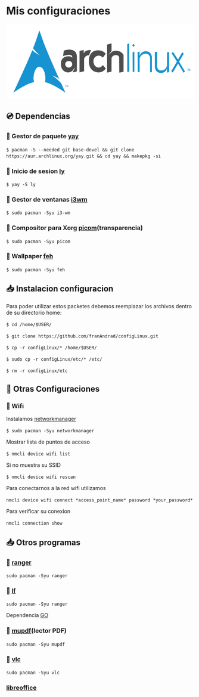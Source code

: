 # Mis configuraciones
<p align="center"> <img src="./archlinux-logo-dark-1200dpi.b42bd35d5916.png" alt="logo-burgerhouse" height="200"/> </p>

## 💿 Dependencias

### 📂 Gestor de paquete [yay](https://github.com/Jguer/yay)

`$ pacman -S --needed git base-devel && git clone https://aur.archlinux.org/yay.git && cd yay && makepkg -si`

### 📘 Inicio de sesion [ly](https://github.com/fairyglade/ly) 

`$ yay -S ly `

### 📘 Gestor de ventanas [i3wm](https://wiki.archlinux.org/title/i3)

`$ sudo pacman -Syu i3-wm`

### 📘 Compositor para Xorg [picom](https://wiki.archlinux.org/title/picom)(transparencia)

`$ sudo pacman -Syu picom`

### 📙 Wallpaper [feh](https://wiki.archlinux.org/title/Feh_(Espa%C3%B1ol))

`$ sudo pacman -Syu feh`

## 📥 Instalacion configuracion

Para poder utilizar estos packetes debemos reemplazar los archivos dentro de su directorio home:

  `$ cd /home/$USER/`
  
  `$ git clone https://github.com/franAndrad/configLinux.git`
  
  `$ cp -r configLinux/* /home/$USER/`
  
  `$ sudo cp -r configLinux/etc/* /etc/`
  
  `$ rm -r configLinux/etc`

## 🔧 Otras Configuraciones

### 📶 Wifi
  
  Instalamos [networkmanager](https://networkmanager.dev/)
  
  `$ sudo pacman -Syu networkmanager`
  
  Mostrar lista de puntos de acceso
  
  `$ nmcli device wifi list`
  
  Si no muestra su SSID
  
  `$ nmcli device wifi rescan`
  
  Para conectarnos a la red wifi utilizamos 
  
  `nmcli device wifi connect *access_point_name* password *your_password*`
  
  Para verificar su conexion
  
  `nmcli connection show`
 
 ## 📥 Otros programas
 
 ### 📘 [ranger](https://wiki.archlinux.org/title/Ranger_(Espa%C3%B1ol))
 
 `sudo pacman -Syu ranger`
 
 ### 📘 [lf](https://github.com/gokcehan/lf)
 
 `sudo pacman -Syu ranger` 
 
 Dependencia [GO](https://go.dev/dl/)
 
 ### 📘 [mupdf](https://wiki.archlinux.org/title/MuPDF)(lector PDF)
 
 `sudo pacman -Syu mupdf`
 
 ### 📘 [vlc](https://wiki.archlinux.org/title/VLC_media_player_(Espa%C3%B1ol))
 
 `sudo pacman -Syu vlc`

 ### [libreoffice](https://wiki.archlinux.org/title/LibreOffice_(Espa%C3%B1ol)#Instalaci%C3%B3n)
 
 
 
 
